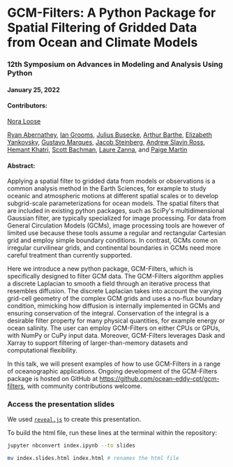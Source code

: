 # GCM-Filters: A Python Package for Spatial Filtering of Gridded Data from Ocean and Climate Models

### 12th Symposium on Advances in Modeling and Analysis Using Python

#### January 25, 2022

#### Contributors: 

[Nora Loose](https://noraloose.github.io/)

[Ryan Abernathey](https://github.com/rabernat), [Ian Grooms](https://github.com/iangrooms), [Julius Busecke](http://jbusecke.github.io/), [Arthur Barthe](https://github.com/arthurBarthe), [Elizabeth Yankovsky](https://github.com/ElizabethYankovsky), [Gustavo Marques](https://github.com/gustavo-marques), [Jacob Steinberg](https://github.com/jakesteinberg), [Andrew Slavin Ross](https://github.com/asross), [Hemant Khatri](https://github.com/hmkhatri), [Scott Bachman](https://github.com/sdbachman), [Laure Zanna](https://github.com/LaureZanna), and [Paige Martin](https://github.com/paigem)

#### Abstract: 

Applying a spatial filter to gridded data from models or observations is a common analysis method in the Earth Sciences, for example to study oceanic and atmospheric motions at different spatial scales or to develop subgrid-scale parameterizations for ocean models. The spatial filters that are included in existing python packages, such as SciPy's multidimensional Gaussian filter, are typically specialized for image processing. For data from General Circulation Models (GCMs), image processing tools are however of limited use because these tools assume a regular and rectangular Cartesian grid and employ simple boundary conditions. In contrast, GCMs come on irregular curvilinear grids, and continental boundaries in GCMs need more careful treatment than currently supported. 

Here we introduce a new python package, GCM-Filters, which is specifically designed to filter GCM data. The GCM-Filters algorithm applies a discrete Laplacian to smooth a field through an iterative process that resembles diffusion. The discrete Laplacian takes into account the varying grid-cell geometry of the complex GCM grids and uses a no-flux boundary condition, mimicking how diffusion is internally implemented in GCMs and ensuring conservation of the integral. Conservation of the integral is a desirable filter property for many physical quantities, for example energy or ocean salinity. The user can employ GCM-Filters on either CPUs or GPUs, with NumPy or CuPy input data. Moreover, GCM-Filters leverages Dask and Xarray to support filtering of larger-than-memory datasets and computational flexibility.

In this talk, we will present examples of how to use GCM-Filters in a range of oceanographic applications. Ongoing development of the GCM-Filters package is hosted on GitHub at https://github.com/ocean-eddy-cpt/gcm-filters, with community contributions welcome.

### Access the presentation slides

We used [`reveal.js`](https://github.com/hakimel/reveal.js) to create this presentation.

To build the html file, run these lines at the terminal within the repository:
```bash
jupyter nbconvert index.ipynb --to slides 

mv index.slides.html index.html # renames the html file
```
